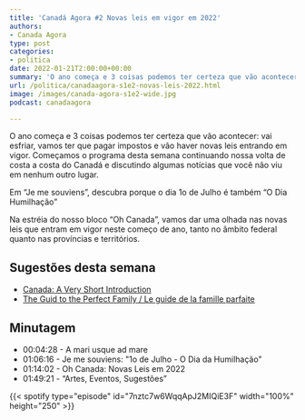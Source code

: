 ```yaml
---
title: 'Canadá Agora #2 Novas leis em vigor em 2022'
authors:
- Canada Agora
type: post
categories:
- politica
date: 2022-01-21T2:00:00+00:00
summary: 'O ano começa e 3 coisas podemos ter certeza que vão acontecer: vai esfriar, vamos ter que pagar impostos e vão haver novas leis entrando em vigor'
url: /politica/canadaagora-s1e2-novas-leis-2022.html
image: /images/canada-agora-s1e2-wide.jpg
podcast: canadaagora

---
```


O ano começa e 3 coisas podemos ter certeza que vão acontecer: vai esfriar, vamos ter que pagar impostos e vão haver novas leis entrando em vigor. Começamos o programa desta semana continuando nossa volta de costa a costa do Canadá e discutindo algumas notícias que você não viu em nenhum outro lugar.

Em “Je me souviens”, descubra porque o dia 1o de Julho é também “O Dia Humilhação”

Na estréia do nosso bloco “Oh Canada”, vamos dar uma olhada nas novas leis que entram em vigor neste começo de ano, tanto no âmbito federal quanto nas províncias e territórios.

## Sugestões desta semana
- [Canada: A Very Short Introduction](https://www.amazon.ca/Canada-Short-Introduction-Donald-Wright/dp/0198755244)
- [The Guid to the Perfect Family / Le guide de la famille parfaite](https://www.youtube.com/watch?v=uOnf4K9ACmE)

## Minutagem
- 00:04:28 - A mari usque ad mare
- 01:06:16 - Je me souviens: "1o de Julho - O Dia da Humilhação"
- 01:14:02 - Oh Canada: Novas Leis em 2022
- 01:49:21 - “Artes, Eventos, Sugestões”

{{< spotify type="episode" id="7nztc7w6WqqApJ2MIQiE3F" width="100%" height="250" >}}

